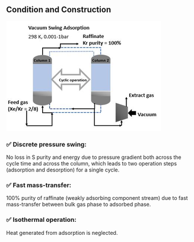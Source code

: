 ## Condition and Construction

![Condition](/Figures/diagram.JPG "iVSA")
          
### :white_check_mark: Discrete pressure swing:
No loss in S purity and energy due to pressure gradient both across the cycle time and across the column, which leads to two operation steps (adsorption and desorption) for a single cycle.

### :white_check_mark: Fast mass-transfer: 
100% purity of raffinate (weakly adsorbing component stream) due to fast mass-transfer between bulk gas phase to adsorbed phase.

### :white_check_mark: Isothermal operation: 
Heat generated from adsorption is neglected.         
